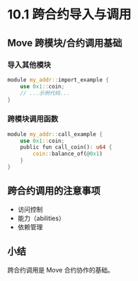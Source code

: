 # 10.1 跨合约导入与调用

## Move 跨模块/合约调用基础

### 导入其他模块
```rust
module my_addr::import_example {
    use 0x1::coin;
    // ...示例代码...
}
```

### 跨模块调用函数
```rust
module my_addr::call_example {
    use 0x1::coin;
    public fun call_coin(): u64 {
        coin::balance_of(@0x1)
    }
}
```

## 跨合约调用的注意事项
- 访问控制
- 能力（abilities）
- 依赖管理

## 小结
跨合约调用是 Move 合约协作的基础。

